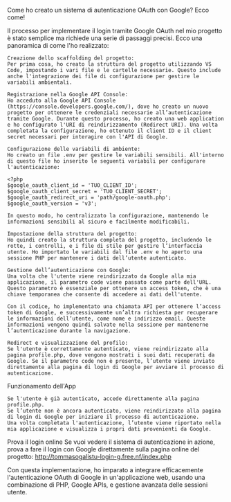 Come ho creato un sistema di autenticazione OAuth con Google? Ecco come!

Il processo per implementare il login tramite Google OAuth nel mio progetto è stato semplice ma richiede una serie di passaggi precisi. Ecco una panoramica di come l'ho realizzato:

    Creazione dello scaffolding del progetto:
    Per prima cosa, ho creato la struttura del progetto utilizzando VS Code, impostando i vari file e le cartelle necessarie. Questo include anche l'integrazione dei file di configurazione per gestire le variabili ambientali.

    Registrazione nella Google API Console:
    Ho acceduto alla Google API Console (https://console.developers.google.com/), dove ho creato un nuovo progetto per ottenere le credenziali necessarie all’autenticazione tramite Google. Durante questo processo, ho creato una web application e ho configurato l'URI di reindirizzamento (Redirect URI). Una volta completata la configurazione, ho ottenuto il client ID e il client secret necessari per interagire con l'API di Google.

    Configurazione delle variabili di ambiente:
    Ho creato un file .env per gestire le variabili sensibili. All'interno di questo file ho inserito le seguenti variabili per configurare l'autenticazione:

    <?php
    $google_oauth_client_id = 'TUO_CLIENT_ID';
    $google_oauth_client_secret = 'TUO_CLIENT_SECRET';
    $google_oauth_redirect_uri = 'path/google-oauth.php';
    $google_oauth_version = 'v3';

    In questo modo, ho centralizzato la configurazione, mantenendo le informazioni sensibili al sicuro e facilmente modificabili.

    Impostazione della struttura del progetto:
    Ho quindi creato la struttura completa del progetto, includendo le rotte, i controlli, e i file di stile per gestire l’interfaccia utente. Ho importato le variabili dal file .env e ho aperto una sessione PHP per mantenere i dati dell’utente autenticato.

    Gestione dell’autenticazione con Google:
    Una volta che l'utente viene reindirizzato da Google alla mia applicazione, il parametro code viene passato come parte dell'URL. Questo parametro è essenziale per ottenere un access token, che è una chiave temporanea che consente di accedere ai dati dell'utente.

    Con il codice, ho implementato una chiamata API per ottenere l’access token di Google, e successivamente un’altra richiesta per recuperare le informazioni dell’utente, come nome e indirizzo email. Queste informazioni vengono quindi salvate nella sessione per mantenerne l’autenticazione durante la navigazione.

    Redirect e visualizzazione del profilo:
    Se l'utente è correttamente autenticato, viene reindirizzato alla pagina profile.php, dove vengono mostrati i suoi dati recuperati da Google. Se il parametro code non è presente, l’utente viene inviato direttamente alla pagina di login di Google per avviare il processo di autenticazione.

Funzionamento dell'App

    Se l'utente è già autenticato, accede direttamente alla pagina profile.php.
    Se l’utente non è ancora autenticato, viene reindirizzato alla pagina di login di Google per iniziare il processo di autenticazione.
    Una volta completata l'autenticazione, l’utente viene riportato nella mia applicazione e visualizza i propri dati provenienti da Google.

Prova il login online
Se vuoi vedere il sistema di autenticazione in azione, prova a fare il login con Google direttamente sulla pagina online del progetto:
http://tommasogalistu-login-g.free.nf/index.php

Con questa implementazione, ho imparato a integrare efficacemente l'autenticazione OAuth di Google in un'applicazione web, usando una combinazione di PHP, Google APIs, e gestione avanzata delle sessioni utente.